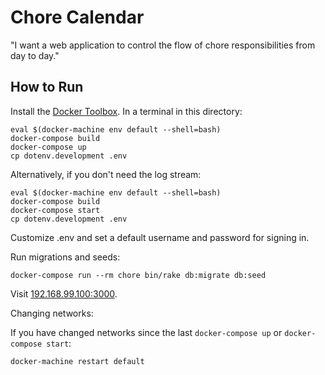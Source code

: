 # Chore Calendar

"I want a web application to control the flow of chore responsibilities from day to day."

## How to Run

Install the [Docker Toolbox](https://www.docker.com/docker-toolbox). In a terminal in this directory:

    eval $(docker-machine env default --shell=bash)
    docker-compose build
    docker-compose up
    cp dotenv.development .env

Alternatively, if you don't need the log stream:

    eval $(docker-machine env default --shell=bash)
    docker-compose build
    docker-compose start
    cp dotenv.development .env

Customize .env and set a default username and password for signing in.

Run migrations and seeds:

    docker-compose run --rm chore bin/rake db:migrate db:seed

Visit [192.168.99.100:3000](http://192.168.99.100:3000).

Changing networks:

If you have changed networks since the last `docker-compose up` or `docker-compose start`:

    docker-machine restart default
